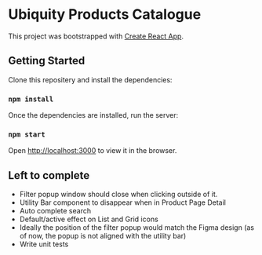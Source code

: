 # Ubiquity Products Catalogue

This project was bootstrapped with [Create React App](https://github.com/facebook/create-react-app).

## Getting Started

Clone this repositery and install the dependencies:

### `npm install`

Once the dependencies are installed, run the server:

### `npm start`

Open [http://localhost:3000](http://localhost:3000) to view it in the browser.

## Left to complete

- Filter popup window should close when clicking outside of it.
- Utility Bar component to disappear when in Product Page Detail
- Auto complete search
- Default/active effect on List and Grid icons
- Ideally the position of the filter popup would match the Figma design (as of now, the popup is not aligned with the utility bar)
- Write unit tests
